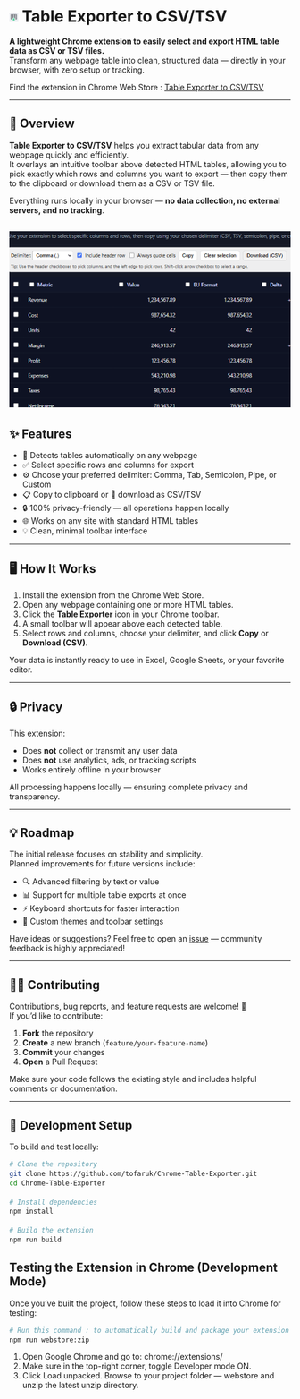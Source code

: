 # ![icon](icons\icon16.png) Table Exporter to CSV/TSV

**A lightweight Chrome extension to easily select and export HTML table data as CSV or TSV files.**  
Transform any webpage table into clean, structured data — directly in your browser, with zero setup or tracking.

Find the extension in Chrome Web Store :  [Table Exporter to CSV/TSV](https://chromewebstore.google.com/detail/jkcfpfpibimfnijapboknmknlkalldcd)

---

## 🚀 Overview

**Table Exporter to CSV/TSV** helps you extract tabular data from any webpage quickly and efficiently.  
It overlays an intuitive toolbar above detected HTML tables, allowing you to pick exactly which rows and columns you want to export — then copy them to the clipboard or download them as a CSV or TSV file.

Everything runs locally in your browser — **no data collection, no external servers, and no tracking**.


![Full page screenshot](assets/table_exporter_demo.gif)
---

## ✨ Features

- 🧩 Detects tables automatically on any webpage  
- ✅ Select specific rows and columns for export  
- ⚙️ Choose your preferred delimiter: Comma, Tab, Semicolon, Pipe, or Custom  
- 📋 Copy to clipboard or 💾 download as CSV/TSV  
- 🔒 100% privacy-friendly — all operations happen locally  
- 🌐 Works on any site with standard HTML tables  
- 💡 Clean, minimal toolbar interface  

---

## 🖥️ How It Works

1. Install the extension from the Chrome Web Store.  
2. Open any webpage containing one or more HTML tables.  
3. Click the **Table Exporter** icon in your Chrome toolbar.  
4. A small toolbar will appear above each detected table.  
5. Select rows and columns, choose your delimiter, and click **Copy** or **Download (CSV)**.  

Your data is instantly ready to use in Excel, Google Sheets, or your favorite editor.

---

## 🔒 Privacy

This extension:
- Does **not** collect or transmit any user data  
- Does **not** use analytics, ads, or tracking scripts  
- Works entirely offline in your browser  

All processing happens locally — ensuring complete privacy and transparency.

---

## 💡 Roadmap

The initial release focuses on stability and simplicity.  
Planned improvements for future versions include:

- 🔍 Advanced filtering by text or value  
- 📊 Support for multiple table exports at once  
- ⚡ Keyboard shortcuts for faster interaction  
- 🎨 Custom themes and toolbar settings  

Have ideas or suggestions? Feel free to open an [issue](https://github.com/tofaruk/Chrome-Table-Exporter/issues) — community feedback is highly appreciated!

---

## 🧑‍💻 Contributing

Contributions, bug reports, and feature requests are welcome! 🎉  
If you’d like to contribute:

1. **Fork** the repository  
2. **Create** a new branch (`feature/your-feature-name`)  
3. **Commit** your changes  
4. **Open** a Pull Request  

Make sure your code follows the existing style and includes helpful comments or documentation.

---

## 🧰 Development Setup

To build and test locally:

```bash
# Clone the repository
git clone https://github.com/tofaruk/Chrome-Table-Exporter.git
cd Chrome-Table-Exporter

# Install dependencies
npm install

# Build the extension
npm run build
```
## Testing the Extension in Chrome (Development Mode)

Once you’ve built the project, follow these steps to load it into Chrome for testing:

```bash
# Run this command : to automatically build and package your extension into a ZIP file (webstore-upload.zip) ready with only files needed for the chrome 
npm run webstore:zip
```
1. Open Google Chrome and go to: chrome://extensions/
2. Make sure in the top-right corner, toggle Developer mode ON.
3. Click Load unpacked. Browse to your project folder — webstore and unzip the latest unzip directory.  